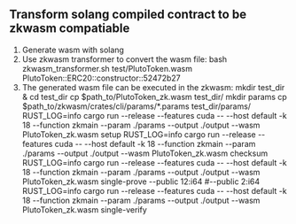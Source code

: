 ## Transform solang compiled contract to be zkwasm compatiable
1. Generate wasm with solang
2. Use zkwasm transformer to convert the wasm file: 
   bash zkwasm_transformer.sh test/PlutoToken.wasm PlutoToken::ERC20::constructor::52472b27
3. The generated wasm file can be executed in the zkwasm:
   mkdir test_dir & cd test_dir
   cp $path_to/PlutoToken_zk.wasm test_dir/
   mkdir params
   cp $path_to/zkwasm/crates/cli/params/*.params test_dir/params/
   RUST_LOG=info cargo run --release --features cuda -- --host default -k 18 --function zkmain --param ./params --output ./output --wasm PlutoToken_zk.wasm setup
   RUST_LOG=info cargo run --release --features cuda -- --host default -k 18 --function zkmain --param ./params --output ./output --wasm PlutoToken_zk.wasm checksum
   RUST_LOG=info cargo run --release --features cuda -- --host default -k 18 --function zkmain --param ./params --output ./output --wasm PlutoToken_zk.wasm single-prove --public 12:i64 #--public 2:i64
   RUST_LOG=info cargo run --release --features cuda -- --host default -k 18 --function zkmain --param ./params --output ./output --wasm PlutoToken_zk.wasm single-verify
   
 
